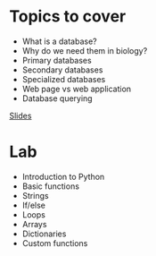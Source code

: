 # Topics to cover

* What is a database?
* Why do we need them in biology?
* Primary databases
* Secondary databases
* Specialized databases
* Web page vs web application
* Database querying

[Slides](https://docs.google.com/presentation/d/13EKEZ92RDKJZCc1f-lwMYkNjqBaW_XH36VZmnzHaX0g/edit?usp=sharing)

# Lab

* Introduction to Python
* Basic functions
* Strings
* If/else
* Loops
* Arrays
* Dictionaries
* Custom functions